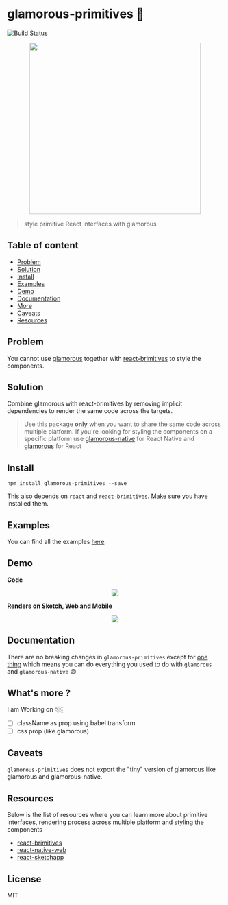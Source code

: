 # glamorous-primitives 💄
[![Build Status](https://travis-ci.org/nitin42/glamorous-primitives.svg?branch=master)](https://travis-ci.org/nitin42/glamorous-primitives)

<p align="center">
  <img src="http://xpgraph.com/wp-content/uploads/2016/09/icon-web.svg" width="400" height="400"/>
</p>

> style primitive React interfaces with glamorous

## Table of content
* [Problem](#problem)
* [Solution](#solution)
* [Install](#install)
* [Examples](#examples)
* [Demo](#demo)
* [Documentation](#documentation)
* [More](#whats-more-)
* [Caveats](#caveats)
* [Resources](#resources)

## Problem
You cannot use [glamorous](https://github.com/paypal/glamorous) together with [react-brimitives](https://github.com/lelandrichardson/react-brimitives) to style the components.

## Solution
Combine glamorous with react-brimitives by removing implicit dependencies to render the same code across the targets.

> Use this package **only** when you want to share the same code across multiple platform. If you're looking for styling the components on a specific platform use [glamorous-native](https://github.com/robinpowered/glamorous-native) for React Native and [glamorous](https://github.com/paypal/glamorous) for React

## Install

```
npm install glamorous-primitives --save
```

This also depends on `react` and `react-brimitives`. Make sure you have installed them.

## Examples

You can find all the examples [here](./examples).

## Demo

**Code**
<p align="center">
  <img src="https://i.gyazo.com/8ccdfa06be2546370ab40e8851bcc518.png" />
</p>

**Renders on Sketch, Web and Mobile**
<p align="center">
  <img src="http://g.recordit.co/459MOJ19X4.gif" />
</p>


## Documentation

There are no breaking changes in `glamorous-primitives` except for [one thing](#caveats) which means you can do everything you used to do with `glamorous` and `glamorous-native` 😄

## What's more ?
I am Working on 👇🏼

- [ ] className as prop using babel transform 
- [ ] css prop (like glamorous)

## Caveats
`glamorous-primitives` does not export the "tiny" version of glamorous like glamorous and glamorous-native. 

## Resources
Below is the list of resources where you can learn more about primitive interfaces, rendering process across multiple platform and styling the components
* [react-brimitives](https://github.com/lelandrichardson/react-brimitives)
* [react-native-web](https://github.com/necolas/react-native-web)
* [react-sketchapp](https://github.com/airbnb/react-sketchapp)

## License 
MIT
